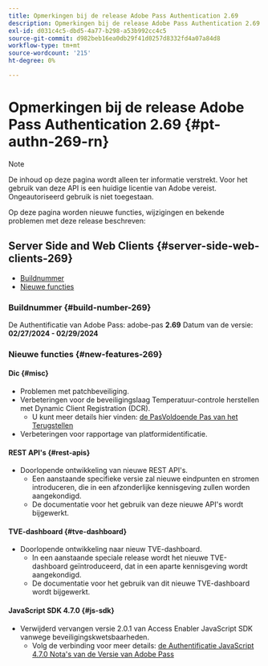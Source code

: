 ```yaml
---
title: Opmerkingen bij de release Adobe Pass Authentication 2.69
description: Opmerkingen bij de release Adobe Pass Authentication 2.69
exl-id: d031c4c5-dbd5-4a77-b298-a53b992cc4c5
source-git-commit: d982beb16ea0db29f41d0257d8332fd4a07a84d8
workflow-type: tm+mt
source-wordcount: '215'
ht-degree: 0%

---
```


# Opmerkingen bij de release Adobe Pass Authentication 2.69 {#pt-authn-269-rn}

>[!NOTE]
>
>De inhoud op deze pagina wordt alleen ter informatie verstrekt. Voor het gebruik van deze API is een huidige licentie van Adobe vereist. Ongeautoriseerd gebruik is niet toegestaan.

Op deze pagina worden nieuwe functies, wijzigingen en bekende problemen met deze release beschreven:

## Server Side and Web Clients {#server-side-web-clients-269}

* [Buildnummer](#build-number-269)
* [Nieuwe functies](#new-features-269)

### Buildnummer {#build-number-269}

De Authentificatie van Adobe Pass: adobe-pas **2.69**
Datum van de versie: **02/27/2024 - 02/29/2024**

### Nieuwe functies {#new-features-269}

#### Dic {#misc}

* Problemen met patchbeveiliging.
* Verbeteringen voor de beveiligingslaag Temperatuur-controle herstellen met Dynamic Client Registration (DCR).
   * U kunt meer details hier vinden: [ de PasVoldoende Pas van het Terugstellen ](../integration-guide-programmers/features-premium/temporary-access/reset-temp-pass.md)
* Verbeteringen voor rapportage van platformidentificatie.

#### REST API&#39;s {#rest-apis}

* Doorlopende ontwikkeling van nieuwe REST API&#39;s.
   * Een aanstaande specifieke versie zal nieuwe eindpunten en stromen introduceren, die in een afzonderlijke kennisgeving zullen worden aangekondigd.
   * De documentatie voor het gebruik van deze nieuwe API&#39;s wordt bijgewerkt.

#### TVE-dashboard {#tve-dashboard}

* Doorlopende ontwikkeling naar nieuw TVE-dashboard.
   * In een aanstaande speciale release wordt het nieuwe TVE-dashboard geïntroduceerd, dat in een aparte kennisgeving wordt aangekondigd.
   * De documentatie voor het gebruik van dit nieuwe TVE-dashboard wordt bijgewerkt.

#### JavaScript SDK 4.7.0 {#js-sdk}

* Verwijderd vervangen versie 2.0.1 van Access Enabler JavaScript SDK vanwege beveiligingskwetsbaarheden.
   * Volg de verbinding voor meer details: [ de Authentificatie JavaScript 4.7.0 Nota&#39;s van de Versie van Adobe Pass ](authn-rn-javascript-470.md)
